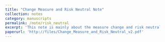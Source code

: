 ```yaml
---
title: "Change Measure and Risk Neutral Note"
collection: notes
category: manuscripts
permalink: /note/risk_neutral
excerpt: 'This note is mainly about the measure change and risk neutral pricing.'
paperurl: 'http://files/Change_Measure_and_Risk_Neutral_v2.pdf'
---
```

